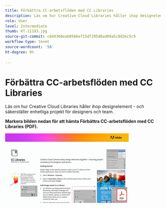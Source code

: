 ```yaml
---
title: Förbättra CC-arbetsflöden med CC Libraries
description: Läs om hur Creative Cloud Libraries håller ihop designelement - och säkerställer enhetliga projekt för designers och team
role: User
level: Intermediate
thumb: KT-11193.jpg
source-git-commit: c649360eab0566ef15df295d8ad09a5c0d2ec5c9
workflow-type: tm+mt
source-wordcount: '58'
ht-degree: 0%

---
```


# Förbättra CC-arbetsflöden med CC Libraries

Läs om hur Creative Cloud Libraries håller ihop designelement - och säkerställer enhetliga projekt för designers och team.

**Markera bilden nedan för att hämta Förbättra CC-arbetsflöden med CC Libraries (PDF).**

[![Acrobat-självstudiekurs](assets/Improveccworkflowswithcclibraries_400.jpg)](assets/ImproveCCWorkflowsCCLibraries.pdf)
